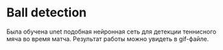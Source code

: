 # Ball detection
Была обучена unet подобная нейронная сеть для детекции теннисного мяча во время матча.
Результат работы можно увидеть в gif-файле.

